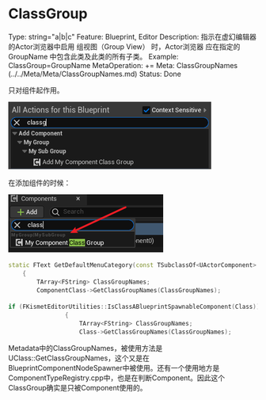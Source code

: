 # ClassGroup

Type: string="a|b|c"
Feature: Blueprint, Editor
Description: 指示在虚幻编辑器的Actor浏览器中启用 组视图（Group View） 时，Actor浏览器 应在指定的 GroupName 中包含此类及此类的所有子类。
Example: ClassGroup=GroupName
MetaOperation: +=
Meta: ClassGroupNames (../../Meta/Meta/ClassGroupNames.md)
Status: Done

只对组件起作用。

![Untitled](ClassGroup/Untitled.png)

在添加组件的时候：

![Untitled](ClassGroup/Untitled%201.png)

```cpp
static FText GetDefaultMenuCategory(const TSubclassOf<UActorComponent> ComponentClass)
	{
		TArray<FString> ClassGroupNames;
		ComponentClass->GetClassGroupNames(ClassGroupNames);

if (FKismetEditorUtilities::IsClassABlueprintSpawnableComponent(Class))
				{
					TArray<FString> ClassGroupNames;
					Class->GetClassGroupNames(ClassGroupNames);
```

Metadata中的ClassGroupNames，被使用方法是UClass::GetClassGroupNames，这个又是在BlueprintComponentNodeSpawner中被使用。还有一个使用地方是ComponentTypeRegistry.cpp中，也是在判断Component。因此这个ClassGroup确实是只被Component使用的。